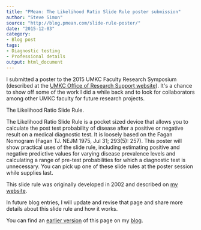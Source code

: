 ```yaml
---
title: "PMean: The Likelihood Ratio Slide Rule poster submission"
author: "Steve Simon"
source: "http://blog.pmean.com/slide-rule-poster/"
date: "2015-12-03"
category:
- Blog post
tags:
- Diagnostic testing
- Professional details
output: html_document
---
```


I submitted a poster to the 2015 UMKC Faculty Research Symposium (described at the [UMKC Office of Research Support website][ors1]). It's a chance to show off some of the work I did a while back and to look for collaborators among other UMKC faculty for future research projects.

<!---More--->

The Likelihood Ratio Slide Rule.

The Likelihood Ratio Slide Rule is a pocket sized device that allows you to calculate the post test probability of disease after a positive or negative result on a medical diagnostic test. It is loosely based on the Fagan Nomogram (Fagan TJ. NEJM 1975, Jul 31; 293(5): 257). This poster will show practical uses of the slide rule, including estimating positive and negative predictive values for varying disease prevalence levels and calculating a range of pre-test probabilities for which a diagnostic test is unnecessary. You can pick up one of these slide rules at the poster session while supplies last.

This slide rule was originally developed in 2002 and described on [my website][sim3].

In future blog entries, I will update and revise that page and share more details about this slide rule and how it works.

You can find an [earlier version][sim1] of this page on my [blog][sim2].

[sim1]: http://blog.pmean.com/social-media-for-scientists/
[sim2]: http://blog.pmean.com

[sim3]: http://www.pmean.com/08/sliderule.html

[ors1]: http://ors.umkc.edu/office-of-research-services/2015-faculty-research-symposium